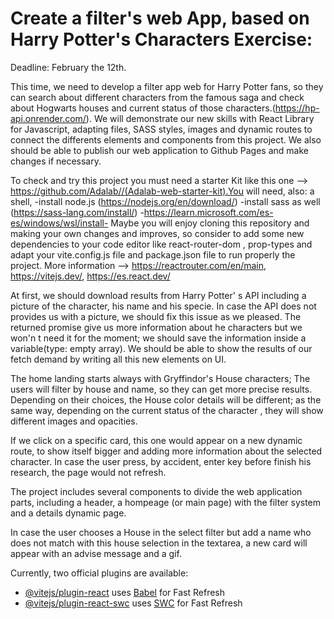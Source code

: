 # Create a filter's web App, based on Harry Potter's Characters Exercise:

Deadline: February the 12th.

This time, we need to develop a filter app web for Harry Potter fans, so they can search about different characters from the famous saga and check about Hogwarts houses and current status of those characters.(https://hp-api.onrender.com/).
We will demonstrate our new skills with React Library for Javascript, adapting files, SASS styles, images and dynamic routes to connect the differents elements and components from this project.
We also should be able to publish our web application to Github Pages and make changes if necessary.

To check and try this project you must need a starter Kit like this one --> https://github.com/Adalab//(Adalab-web-starter-kit).You will need, also:
a shell, 
-install node.js (https://nodejs.org/en/download/)
-install sass as well (https://sass-lang.com/install/)
-https://learn.microsoft.com/es-es/windows/wsl/install-
Maybe you will enjoy cloning this repository and making your own changes and improves, so consider  to add some new dependencies to your code editor like react-router-dom , prop-types and adapt your vite.config.js file and package.json file to run properly the project.
More information --> https://reactrouter.com/en/main, https://vitejs.dev/, https://es.react.dev/



At first, we should download results from Harry Potter' s API including a picture of the character, his name and his specie.
 In case the API does not provides us with a picture, we should fix this issue as we pleased.
The returned promise give us more information about he characters but we won'n t need it for the moment; we should save the information inside a variable(type: empty array).
We should be able to show the results of our fetch demand by writing all this new elements on UI.

The home landing starts always with Gryffindor's House characters;
The users will filter by house and name, so they can get more precise results. Depending on their choices, the House color details will be different; as the same way, depending on the current status of the character , they will show different images and opacities.

If we click on a specific card, this one would appear on a new dynamic route, to show itself bigger and adding more information about the selected character.
In case the user press, by accident, enter key before finish his research, the page would not refresh.

The project includes several components to divide the web application parts, including a header, a hompeage (or main page) with the filter system and a details dynamic page.

In case the user chooses a House in the select filter but add a name who does not match with this house selection in the textarea, a new card will appear with an advise message and a gif.









Currently, two official plugins are available:

- [@vitejs/plugin-react](https://github.com/vitejs/vite-plugin-react/blob/main/packages/plugin-react/README.md) uses [Babel](https://babeljs.io/) for Fast Refresh
- [@vitejs/plugin-react-swc](https://github.com/vitejs/vite-plugin-react-swc) uses [SWC](https://swc.rs/) for Fast Refresh

